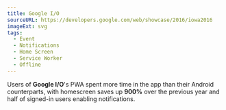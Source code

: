 ```yaml
---
title: Google I/O
sourceURL: https://developers.google.com/web/showcase/2016/iowa2016
imageExt: svg
tags:
  - Event
  - Notifications
  - Home Screen
  - Service Worker
  - Offline
---
```


Users of **Google I/O**'s PWA spent more time in the app than their Android
counterparts, with homescreen saves up **900%** over the previous year and
half of signed-in users enabling notifications.
